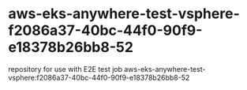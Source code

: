 # aws-eks-anywhere-test-vsphere-f2086a37-40bc-44f0-90f9-e18378b26bb8-52
repository for use with E2E test job aws-eks-anywhere-test-vsphere:f2086a37-40bc-44f0-90f9-e18378b26bb8-52

